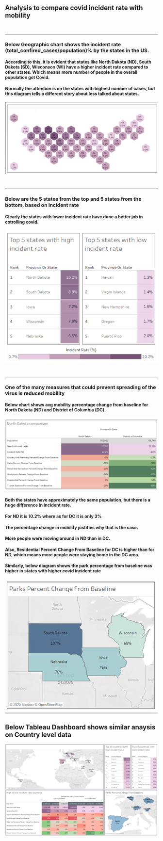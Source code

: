 
## **Analysis to compare covid incident rate with mobility**
</br>

---
### **Below Geographic chart shows the incident rate (total_confired_cases/population)% by the states in the US.** ###

#### According to this, it is evident that states like North Dakota (ND), South Dakota (SD), Wisconson (WI) have a higher incident rate compared to other states. Which means more number of people in the overall population got Covid.

#### Normally the attention is on the states with highest number of cases, but this diagram tells a different story about less talked about states.

![covid_incident_rate_by_state_on_map](./covid_incident_rate_by_state_on_map.png)

</br>

---
### **Below are the 5 states from the top and 5 states from the bottom, based on incident rate** ###
#### Clearly the states with lower incident rate have done a better job in cotrolling covid.
![covid_incident_rate_by_state](./covid_incident_rate_by_state.png)

</br>

---
### **One of the many measures that could prevent spreading of the virus is reduced mobility** ###
#### Below chart shows avg mobility percentage change from baseline for North Dakota (ND) and District of Columbia (DC).
![covid_response_ND_VS_DC](./covid_response_ND_VS_DC.png)

#### Both the states have approximately the same population, but there is a huge difference in incident rate.
#### For ND it is 10.2% where as for DC it is only 3%

#### The percentage change in mobility justifies why that is the case.
#### More people were moving around in ND than in DC.

#### Also,  Residential Percent Change From Baseline for DC is higher than for ND, which means more people were staying home in the DC area.

#### Similarly, below diagram shows the park percentage from baseline was higher in states with higher covid incident rate

![park_percentage_change_from_baseline](./park_percentage_change_from_baseline.png)


## Below Tableau Dashboard shows similar anaysis on Country level data
![analysis_by_country](./Non-US_covid_plus_mobility_analysis.png)